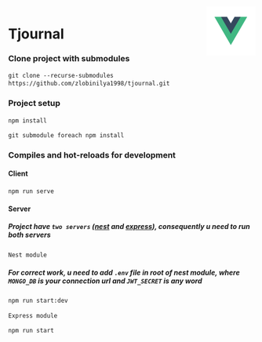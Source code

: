 <img src="logo.png" width="100" align="right"/>

# Tjournal
### Clone project with submodules
```
git clone --recurse-submodules https://github.com/zlobinilya1998/tjournal.git
```

### Project setup
```
npm install 
```
```
git submodule foreach npm install
```

### Compiles and hot-reloads for development


#### Client
```
npm run serve
```
#### Server

##### Project have `two servers` ([nest](https://github.com/zlobinilya1998/tjournal-nest-server) and [express](https://github.com/zlobinilya1998/tjournal-express-socket)), consequently u need to run both servers

``Nest module``

##### For correct work, u need to add `.env` file in root of nest module, where `MONGO_DB` is your connection url and `JWT_SECRET` is any word  
```
npm run start:dev
```
``Express module``
```
npm run start
```
